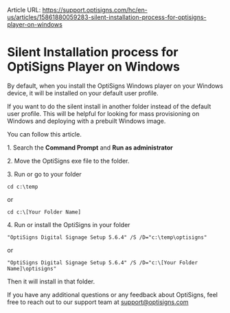 Article URL: https://support.optisigns.com/hc/en-us/articles/15861880059283-silent-installation-process-for-optisigns-player-on-windows

# Silent Installation process for OptiSigns Player on Windows

By default, when you install the OptiSigns Windows player on your Windows
device, it will be installed on your default user profile.  
  
If you want to do the silent install in another folder instead of the default
user profile. This will be helpful for looking for mass provisioning on
Windows and deploying with a prebuilt Windows image.

You can follow this article.

1\. Search the **Command Prompt** and **Run as administrator**

2\. Move the OptiSigns exe file to the folder.

3\. Run or go to your folder

    
    
    cd c:\temp

or

    
    
    cd c:\[Your Folder Name]

4\. Run or install the OptiSigns in your folder

    
    
    "OptiSigns Digital Signage Setup 5.6.4" /S /D="c:\temp\optisigns"

or

    
    
    "OptiSigns Digital Signage Setup 5.6.4" /S /D="c:\[Your Folder Name]\optisigns"

Then it will install in that folder.

If you have any additional questions or any feedback about OptiSigns, feel
free to reach out to our support team at
[support@optisigns.com](mailto:support@optisigns.com)

